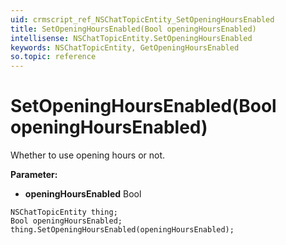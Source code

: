 ```yaml
---
uid: crmscript_ref_NSChatTopicEntity_SetOpeningHoursEnabled
title: SetOpeningHoursEnabled(Bool openingHoursEnabled)
intellisense: NSChatTopicEntity.SetOpeningHoursEnabled
keywords: NSChatTopicEntity, GetOpeningHoursEnabled
so.topic: reference
---
```


# SetOpeningHoursEnabled(Bool openingHoursEnabled)

Whether to use opening hours or not.

**Parameter:** 
* **openingHoursEnabled** Bool

```crmscript
NSChatTopicEntity thing;
Bool openingHoursEnabled;
thing.SetOpeningHoursEnabled(openingHoursEnabled);
```

